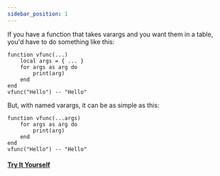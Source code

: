 ```yaml
---
sidebar_position: 1
---
```

If you have a function that takes varargs and you want them in a table, you'd have to do something like this:

```pluto
function vfunc(...)
    local args = { ... }
    for args as arg do
        print(arg)
    end
end
vfunc("Hello") -- "Hello"
```

But, with named varargs, it can be as simple as this:

```pluto
function vfunc(...args)
    for args as arg do
        print(arg)
    end
end
vfunc("Hello") -- "Hello"
```

#### [Try It Yourself](https://plutolang.github.io/web/#code=function%20vfunc(...args)%0D%0A%20%20%20%20for%20args%20as%20arg%20do%0D%0A%20%20%20%20%20%20%20%20print(arg)%0D%0A%20%20%20%20end%0D%0Aend%0D%0Avfunc(%22Hello%22)%20--%20%22Hello%22)
